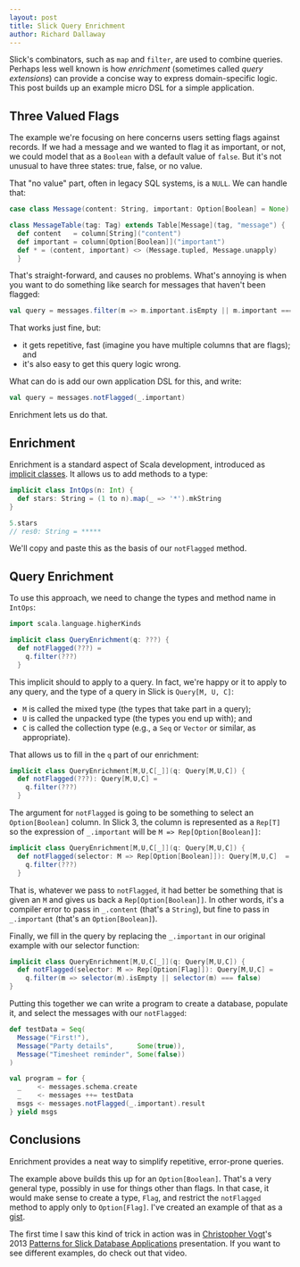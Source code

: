 ```yaml
---
layout: post
title: Slick Query Enrichment
author: Richard Dallaway
---
```


Slick's combinators, such as `map` and `filter`, are used to combine queries. Perhaps less well known is how _enrichment_ (sometimes called _query extensions_) can provide a concise way to express domain-specific logic. This post builds up an example micro DSL for a simple application.

[Essential Slick]: http://underscore.io/training/courses/essential-slick/
[implicit classes]: http://docs.scala-lang.org/sips/completed/implicit-classes.html
[Patterns for Slick Database Applications]: https://skillsmatter.com/skillscasts/4577-patterns-for-slick-database-applications
[Christopher Vogt]: https://twitter.com/cvogt
[gist]: https://gist.github.com/d6y/56d982cadb609f91d1fc

<!-- break -->

## Three Valued Flags

The example we're focusing on here concerns users setting flags against records. If we had a message and we wanted to flag it as important, or not, we could model that as a `Boolean` with a default value of `false`. But it's not unusual to have three states: true, false, or no value.

That "no value" part, often in legacy SQL systems, is a `NULL`.  We can handle that:

~~~ scala
case class Message(content: String, important: Option[Boolean] = None)

class MessageTable(tag: Tag) extends Table[Message](tag, "message") {
  def content   = column[String]("content")
  def important = column[Option[Boolean]]("important")
  def * = (content, important) <> (Message.tupled, Message.unapply)
  }
~~~

That's straight-forward, and causes no problems.  What's annoying is when you want to do something like search for messages that haven't been flagged:

~~~ scala
val query = messages.filter(m => m.important.isEmpty || m.important === false)
~~~

That works just fine, but:

- it gets repetitive, fast (imagine you have multiple columns that are flags); and
- it's also easy to get this query logic wrong.

What can do is add our own application DSL for this, and write:

~~~ scala
val query = messages.notFlagged(_.important)
~~~

Enrichment lets us do that.

## Enrichment

Enrichment is a standard aspect of Scala development, introduced as [implicit classes]. It allows us to add methods to a type:

~~~scala
implicit class IntOps(n: Int) {
  def stars: String = (1 to n).map(_ => '*').mkString
}

5.stars
// res0: String = *****
~~~

We'll copy and paste this as the basis of our `notFlagged` method.

## Query Enrichment

To use this approach, we need to change the types and method name in `IntOps`:

~~~scala
import scala.language.higherKinds

implicit class QueryEnrichment(q: ???) {
  def notFlagged(???) =
    q.filter(???)
  }
~~~

This implicit should to apply to a query. In fact, we're happy or it to apply to any query, and the type of a query in Slick is `Query[M, U, C]`:

- `M` is called the mixed type (the types that take part in a query);
- `U` is called the unpacked type (the types you end up with); and
- `C` is called the collection type (e.g., a `Seq` or `Vector` or similar, as appropriate).

That allows us to fill in the `q` part of our enrichment:

~~~scala
implicit class QueryEnrichment[M,U,C[_]](q: Query[M,U,C]) {
  def notFlagged(???): Query[M,U,C] =
    q.filter(???)
  }
~~~

The argument for `notFlagged` is going to be something to select an `Option[Boolean]` column. In Slick 3, the column is represented as a `Rep[T]` so the expression of `_.important` will be `M => Rep[Option[Boolean]]`:

~~~scala
implicit class QueryEnrichment[M,U,C[_]](q: Query[M,U,C]) {
  def notFlagged(selector: M => Rep[Option[Boolean]]): Query[M,U,C]  =
    q.filter(???)
  }
~~~

That is, whatever we pass to `notFlagged`, it had better be something that is given an `M` and gives us back a `Rep[Option[Boolean]]`.  In other words, it's a compiler error to pass in `_.content` (that's a `String`), but fine to pass in `_.important` (that's an `Option[Boolean]`).

Finally, we fill in the query by replacing the `_.important` in our original example with our selector function:

~~~ scala
implicit class QueryEnrichment[M,U,C[_]](q: Query[M,U,C]) {
  def notFlagged(selector: M => Rep[Option[Flag]]): Query[M,U,C] =
    q.filter(m => selector(m).isEmpty || selector(m) === false)
}
~~~

Putting this together we can write a program to create a database, populate it, and select the messages with our `notFlagged`:

~~~scala
def testData = Seq(
  Message("First!"),
  Message("Party details",      Some(true)),
  Message("Timesheet reminder", Some(false))
)

val program = for {
  _    <- messages.schema.create
  _    <- messages ++= testData
  msgs <- messages.notFlagged(_.important).result
} yield msgs
~~~

## Conclusions

Enrichment provides a neat way to simplify repetitive, error-prone queries.  

The example above builds this up for an `Option[Boolean]`. That's a very general type, possibly in use for things other than flags. In that case, it would make sense to create a type, `Flag`, and restrict the `notFlagged` method to apply only to `Option[Flag]`. I've created an example of that as a [gist].

The first time I saw this kind of trick in action was in [Christopher Vogt]'s 2013 [Patterns for Slick Database Applications] presentation. If you want to see different examples, do check out that video.
